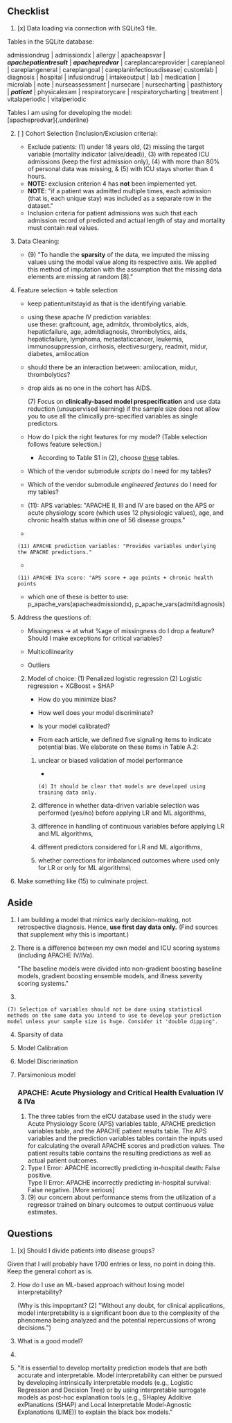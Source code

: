 ## Checklist

1.  [x] Data loading via connection with SQLite3 file.

Tables in the SQLite database:

admissiondrug \| admissiondx \| allergy \| apacheapsvar \| ***apachepatientresult*** \| ***apachepredvar*** \| careplancareprovider \| careplaneol \| careplangeneral \| careplangoal \| careplaninfectiousdisease\| customlab \| diagnosis \| hospital \| infusiondrug \| intakeoutput \| lab \| medication \| microlab \| note \| nurseassessment \| nursecare \| nursecharting \| pasthistory \| ***patient*** \| physicalexam \| respiratorycare \| respiratorycharting \| treatment \| vitalaperiodic \| vitalperiodic

Tables I am using for developing the model:\
[apachepredvar]{.underline}

2.  [ ] Cohort Selection (Inclusion/Exclusion criteria):

    -   Exclude patients: (1) under 18 years old, (2) missing the target variable (mortality indicator (alive/dead)), (3) with repeated ICU admissions (keep the first admission only), (4) with more than 80% of personal data was missing, & (5) with ICU stays shorter than 4 hours.
    -   **NOTE:** exclusion criterion 4 has **not** been implemented yet.
    -   **NOTE**: "if a patient was admitted multiple times, each admission (that is, each unique stay) was included as a separate row in the dataset."
    -   Inclusion criteria for patient admissions was such that each admission record of predicted and actual length of stay and mortality must contain real values.

3.  Data Cleaning:

    -    (9) "To handle the **sparsity** of the data, we imputed the missing values using the modal value along its respective axis. We applied this method of imputation with the assumption that the missing data elements are missing at random [8]."

4.  Feature selection -\> table selection

    -   keep patientunitstayid as that is the identifying variable.

    <!-- -->

    -   using these apache IV prediction variables:\
        use these: graftcount, age, admitdx, thrombolytics, aids, hepaticfailure, age, admitdiagnosis, thrombolytics, aids, hepaticfailure, lymphoma, metastaticcancer, leukemia, immunosuppression, cirrhosis, electivesurgery, readmit, midur, diabetes, amilocation

    -   should there be an interaction between: amilocation, midur, thrombolytics?

    -   drop aids as no one in the cohort has AIDS.

        (7) Focus on **clinically-based model prespecification** and use data reduction (unsupervised learning) if the sample size does not allow you to use all the clinically pre-specified variables as single predictors.

    -   How do I pick the right features for my model? (Table selection follows feature selection.)

        -   According to Table S1 in (2), choose [these](https://journals.plos.org/plosone/article?id=10.1371/journal.pone.0262895#pone.0262895.s001) tables.

    -   Which of the vendor submodule *scripts* do I need for my tables?

    -   Which of the vendor submodule *engineered features* do I need for my tables?

    -   (11): APS variables: "APACHE II, III and IV are based on the APS or acute physiology score (which uses 12 physiologic values), age, and chronic health status within one of 56 disease groups."

    -   

        (11) APACHE prediction variables: "Provides variables underlying the APACHE predictions."

    -   

        (11) APACHE IVa score: "APS score + age points + chronic health points

    -   which one of these is better to use: p_apache_vars(apacheadmissiondx), p_apache_vars(admitdiagnosis)

5.  Address the questions of:

    -   Missingness -\> at what %age of missingness do I drop a feature? Should I make exceptions for critical variables?

    -   Multicollinearity

    -   Outliers

    2.  Model of choice: (1) Penalized logistic regression (2) Logistic regression + XGBoost + SHAP

        -   How do you minimize bias?

        -   How well does your model discriminate?

        -   Is your model calibrated?

        -   From each article, we defined five signaling items to indicate potential bias. We elaborate on these items in Table A.2:

        1.  unclear or biased validation of model performance

            -   

                (4) It should be clear that models are developed using training data only.

        2.  difference in whether data-driven variable selection was performed (yes/no) before applying LR and ML algorithms,

        3.  difference in handling of continuous variables before applying LR and ML algorithms,

        4.  different predictors considered for LR and ML algorithms,

        5.  whether corrections for imbalanced outcomes where used only for LR or only for ML algorithms\

6.  Make something like (15) to culminate project.

## Aside

1.  I am building a model that mimics early decision-making, not retrospective diagnosis. Hence, **use first day data only.** (Find sources that supplement why this is important.)

2.  There is a difference between my own model and ICU scoring systems (including APACHE IV/IVa).

    "The baseline models were divided into non-gradient boosting baseline models, gradient boosting ensemble models, and illness severity scoring systems."

3.  

    (7) Selection of variables should not be done using statistical methods on the same data you intend to use to develop your prediction model unless your sample size is huge. Consider it 'double dipping".

4.  Sparsity of data

5.  Model Calibration

6.  Model Discrimination

7.  Parsimonious model

    ### APACHE: Acute Physiology and Critical Health Evaluation IV & IVa

    1.  The three tables from the eICU database used in the study were Acute Physiology Score (APS) variables table, APACHE prediction variables table, and the APACHE patient results table. The APS variables and the prediction variables tables contain the inputs used for calculating the overall APACHE scores and prediction values. The patient results table contains the resulting predictions as well as actual patient outcomes.
    2.  Type I Error: APACHE incorrectly predicting in-hospital death: False positive.\
        Type II Error: APACHE incorrectly predicting in-hospital survival: False negative. [More serious]
    3.  
        (9) our concern about performance stems from the utilization of a regressor trained on binary outcomes to output continuous value estimates.

## Questions

1.  [x] Should I divide patients into disease groups?

Given that I will probably have 1700 entries or less, no point in doing this. Keep the general cohort as is.

2.  How do I use an ML-based approach without losing model interpretability?

    (Why is this impoprtant? (2) "Without any doubt, for clinical applications, model interpretability is a significant boon due to the complexity of the phenomena being analyzed and the potential repercussions of wrong decisions.")

3.  What is a good model?

4.  

5.  "It is essential to develop mortality prediction models that are both accurate and interpretable. Model interpretability can either be pursued by developing intrinsically interpretable models (e.g., Logistic Regression and Decision Tree) or by using interpretable surrogate models as post-hoc explanation tools (e.g., SHapley Additive exPlanations (SHAP) and Local Interpretable Model-Agnostic Explanations (LIME)) to explain the black box models."
